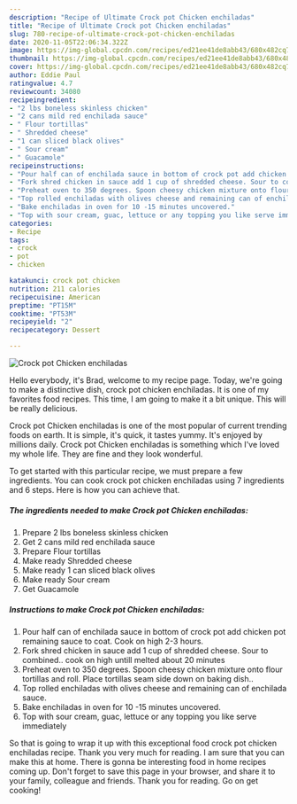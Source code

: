 ```yaml
---
description: "Recipe of Ultimate Crock pot Chicken enchiladas"
title: "Recipe of Ultimate Crock pot Chicken enchiladas"
slug: 780-recipe-of-ultimate-crock-pot-chicken-enchiladas
date: 2020-11-05T22:06:34.322Z
image: https://img-global.cpcdn.com/recipes/ed21ee41de8abb43/680x482cq70/crock-pot-chicken-enchiladas-recipe-main-photo.jpg
thumbnail: https://img-global.cpcdn.com/recipes/ed21ee41de8abb43/680x482cq70/crock-pot-chicken-enchiladas-recipe-main-photo.jpg
cover: https://img-global.cpcdn.com/recipes/ed21ee41de8abb43/680x482cq70/crock-pot-chicken-enchiladas-recipe-main-photo.jpg
author: Eddie Paul
ratingvalue: 4.7
reviewcount: 34080
recipeingredient:
- "2 lbs boneless skinless chicken"
- "2 cans mild red enchilada sauce"
- " Flour tortillas"
- " Shredded cheese"
- "1 can sliced black olives"
- " Sour cream"
- " Guacamole"
recipeinstructions:
- "Pour half can of enchilada sauce in bottom of crock pot add chicken pot remaining sauce to coat. Cook on high 2-3 hours."
- "Fork shred chicken in sauce add 1 cup of shredded cheese. Sour to combined.. cook on high untill melted about 20 minutes"
- "Preheat oven to 350 degrees. Spoon cheesy chicken mixture onto flour tortillas and roll. Place tortillas seam side down on baking dish.."
- "Top rolled enchiladas with olives cheese and remaining can of enchilada sauce."
- "Bake enchiladas in oven for 10 -15 minutes uncovered."
- "Top with sour cream, guac, lettuce or any topping you like serve immediately"
categories:
- Recipe
tags:
- crock
- pot
- chicken

katakunci: crock pot chicken 
nutrition: 211 calories
recipecuisine: American
preptime: "PT15M"
cooktime: "PT53M"
recipeyield: "2"
recipecategory: Dessert

---
```



![Crock pot Chicken enchiladas](https://img-global.cpcdn.com/recipes/ed21ee41de8abb43/680x482cq70/crock-pot-chicken-enchiladas-recipe-main-photo.jpg)

Hello everybody, it's Brad, welcome to my recipe page. Today, we're going to make a distinctive dish, crock pot chicken enchiladas. It is one of my favorites food recipes. This time, I am going to make it a bit unique. This will be really delicious.



Crock pot Chicken enchiladas is one of the most popular of current trending foods on earth. It is simple, it's quick, it tastes yummy. It's enjoyed by millions daily. Crock pot Chicken enchiladas is something which I've loved my whole life. They are fine and they look wonderful.


To get started with this particular recipe, we must prepare a few ingredients. You can cook crock pot chicken enchiladas using 7 ingredients and 6 steps. Here is how you can achieve that.

<!--inarticleads1-->

##### The ingredients needed to make Crock pot Chicken enchiladas:

1. Prepare 2 lbs boneless skinless chicken
1. Get 2 cans mild red enchilada sauce
1. Prepare  Flour tortillas
1. Make ready  Shredded cheese
1. Make ready 1 can sliced black olives
1. Make ready  Sour cream
1. Get  Guacamole




<!--inarticleads2-->

##### Instructions to make Crock pot Chicken enchiladas:

1. Pour half can of enchilada sauce in bottom of crock pot add chicken pot remaining sauce to coat. Cook on high 2-3 hours.
1. Fork shred chicken in sauce add 1 cup of shredded cheese. Sour to combined.. cook on high untill melted about 20 minutes
1. Preheat oven to 350 degrees. Spoon cheesy chicken mixture onto flour tortillas and roll. Place tortillas seam side down on baking dish..
1. Top rolled enchiladas with olives cheese and remaining can of enchilada sauce.
1. Bake enchiladas in oven for 10 -15 minutes uncovered.
1. Top with sour cream, guac, lettuce or any topping you like serve immediately




So that is going to wrap it up with this exceptional food crock pot chicken enchiladas recipe. Thank you very much for reading. I am sure that you can make this at home. There is gonna be interesting food in home recipes coming up. Don't forget to save this page in your browser, and share it to your family, colleague and friends. Thank you for reading. Go on get cooking!
